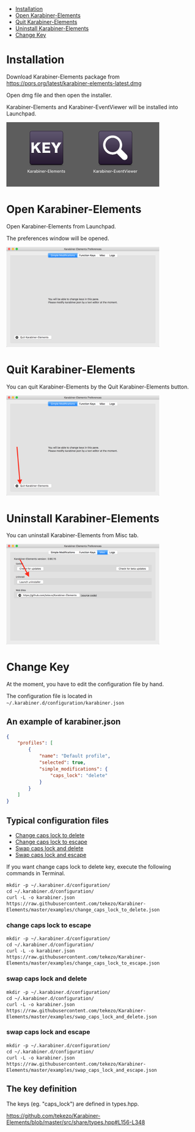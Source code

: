 * [Installation](#installation)
* [Open Karabiner-Elements](#open-karabiner-elements)
* [Quit Karabiner-Elements](#quit-karabiner-elements)
* [Uninstall Karabiner-Elements](#uninstall-karabiner-elements)
* [Change Key](#change-key)

# Installation

Download Karabiner-Elements package from https://pqrs.org/latest/karabiner-elements-latest.dmg

Open dmg file and then open the installer.

Karabiner-Elements and Karabiner-EventViewer will be installed into Launchpad.

<img src="img/installed.png" width="400">

# Open Karabiner-Elements

Open Karabiner-Elements from Launchpad.

The preferences window will be opened.

<img src="img/preferences.png" width="400">

# Quit Karabiner-Elements

You can quit Karabiner-Elements by the Quit Karabiner-Elements button.

<img src="img/quit.png" width="400">

# Uninstall Karabiner-Elements

You can uninstall Karabiner-Elements from Misc tab.

<img src="img/uninstall.png" width="400">

# Change Key

At the moment, you have to edit the configuration file by hand.

The configuration file is located in `~/.karabiner.d/configuration/karabiner.json`

## An example of karabiner.json

```json
{
    "profiles": [
        {
            "name": "Default profile",
            "selected": true,
            "simple_modifications": {
                "caps_lock": "delete"
            }
        }
    ]
}
```

## Typical configuration files

* [Change caps lock to delete](https://github.com/tekezo/Karabiner-Elements/blob/master/examples/change_caps_lock_to_delete.json)
* [Change caps lock to escape](https://github.com/tekezo/Karabiner-Elements/blob/master/examples/change_caps_lock_to_escape.json)
* [Swap caps lock and delete](https://github.com/tekezo/Karabiner-Elements/blob/master/examples/swap_caps_lock_and_delete.json)
* [Swap caps lock and escape](https://github.com/tekezo/Karabiner-Elements/blob/master/examples/swap_caps_lock_and_escape.json)

If you want change caps lock to delete key, execute the following commands in Terminal.

```shell
mkdir -p ~/.karabiner.d/configuration/
cd ~/.karabiner.d/configuration/
curl -L -o karabiner.json https://raw.githubusercontent.com/tekezo/Karabiner-Elements/master/examples/change_caps_lock_to_delete.json
```

### change caps lock to escape

```shell
mkdir -p ~/.karabiner.d/configuration/
cd ~/.karabiner.d/configuration/
curl -L -o karabiner.json https://raw.githubusercontent.com/tekezo/Karabiner-Elements/master/examples/change_caps_lock_to_escape.json
```

### swap caps lock and delete

```shell
mkdir -p ~/.karabiner.d/configuration/
cd ~/.karabiner.d/configuration/
curl -L -o karabiner.json https://raw.githubusercontent.com/tekezo/Karabiner-Elements/master/examples/swap_caps_lock_and_delete.json
```

### swap caps lock and escape

```shell
mkdir -p ~/.karabiner.d/configuration/
cd ~/.karabiner.d/configuration/
curl -L -o karabiner.json https://raw.githubusercontent.com/tekezo/Karabiner-Elements/master/examples/swap_caps_lock_and_escape.json
```


## The key definition

The keys (eg. "caps_lock") are defined in types.hpp.

https://github.com/tekezo/Karabiner-Elements/blob/master/src/share/types.hpp#L156-L348
